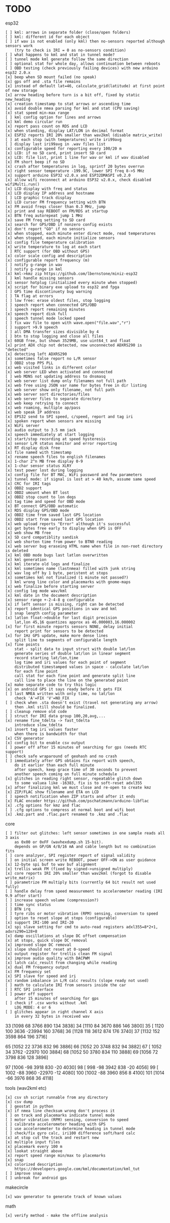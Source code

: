 # TODO

esp32

    [ ] kml: arrows in separate folder (close/open folders)
    [ ] kml: different id for each object
    [ ] if wav is not enabled (only kml) then no-sensors reported although sensors work
        (try to check is IRI = 0 as no-sensors condition)
    [ ] what happens to kml and stat in tunnel mode?
    [ ] tunnel mode kml generate follow the same direction
    [ ] optional stat for whole day, allows continuation between reboots
    [ ] OBD testing (check previously failing devices) with new arduino esp32 2.0.x
    [x] beep when SD mount failed (no speak)
    [x] gps off and .sta file remains
    [x] instead of default lat=46, calculate_grid(latitude) at first point of new storage
    [x] arrow heading before turn is a bit off, fixed by static new_heading
    [x] creation timestamp to stat arrows or ascending time
    [x] avoid double nmea parsing for kml and stat (CPU saving)
    [x] stat speed min-max range
    [ ] kml config option for lines and arrows
    [x] kml demo circular run
    [x] report pass count on RDS and LCD
    [x] when standing, display LAT/LON in decimal format
    [x] ESP32 reports IRI 20% smaller than wav2kml (disable matrix_write)
    [ ] at each stop (with temperatures) write iri99avg
    [ ] display last iri99avg in .wav files list
    [x] configurable speed for reporting every 100/20 m
    [x] LCD: if no SD card, print insert SD card
    [x] LCD: file list, print 1 line for wav or kml if wav disabled
    [x] FM short beep if no SD
    [x] crash after temperatures in log, sprintf 20 bytes overrun
    [x] right sensor temperature -199.9C, lower SPI freq 8->5 MHz
    [x] support arduino ESP32 v2.0.x and ESP32DMASPI v0.2.0
    [x] allow wifi reconnect at arduino ESP32 v2.0.x, check disabled wifiMulti.run()
    [x] LCD display with freq and status
    [x] LCD display IP address and hostname
    [ ] LCD graphic track display
    [x] LCD cursor FM frequency setting with BTN
    [x] FM avoid freqs closer than 0.3 MHz, jump
    [x] print and say REBOOT on FM/RDS at startup
    [x] BTN freq autorepeat jump 1 MHz
    [x] save FM freq setting to SD card
    [x] search for GPS/OBD if nonzero config exists
    [x] don't report "GO" if no sensors
    [x] when stopped, each minute enter direct mode, read temperatures
    [x] when stopped, each minute initialize sensors
    [x] config file temperature calibration
    [x] write temperature to log at each start
    [ ] RTC support (for OBD without GPS)
    [x] color scale config and description
    [x] configurable report frequency (m)
    [ ] notify g-range in wav
    [ ] notify g-range in kml
    [x] kml->kmz zip https://github.com/lbernstone/miniz-esp32
    [ ] kml handle missing sensors
    [x] sensor hotplug (initialized every minute when stopped)
    [x] script for binary exe upload to esp32 and fpga
    [ ] GPS time discontinuety bug warning
    [ ] TA flag at errors
    [ ] low free: erase oldest files, stop logging
    [ ] speech report when connected GPS/OBD
    [ ] speech report remaining minutes
    [x] speech report disk full
    [ ] speech tunnel mode locked speed
    [ ] fix wav file to open with wave.open("file.wav","r")
    [ ] support >9.9 speech
    [ ] all DMA transfer sizes divisible by 4
    [ ] btn to stop logging and close all files
    [x] 60GB free, but shown 3529MB, use uint64_t and float
    [x] print ADX chip not detected, now unconnected ADXRS290 is "detected"
    [x] detecting left ADXRS290
    [x] sometimes false report no L/R sensor
    [ ] OBD2 stop PPS PLL
    [x] web visited links in different color
    [x] web server LED when activated and connected
    [ ] web MDNS not updating address to dnsmasq
    [x] web server list dump only filenames not full path
    [x] web free using JSON var name for bytes free in dir listing
    [x] web server show only filename, not full path
    [x] web server sort directories/files
    [x] web server files to separate directory
    [x] web keep retrying to connect
    [x] web roaming, multiple ap/pass
    [x] web speak IP address
    [x] EPS32 send to SPI speed, c/speed, report and tag iri
    [x] spoken report when sensors are missing
    [x] WiFi server
    [x] audio output to 3.5 mm jack
    [x] speech immediately at start logging
    [x] start/stop recording at speed hysteresis
    [x] sensor L/R status monitor and error reporting
    [x] RT display disk free
    [x] file named with timestamp
    [x] rename speech files to english filenames
    [x] 1-char 2^n MB free display 0-9
    [x] 1-char sensor status XLRY
    [x] test power lost during logging
    [x] config file for BT MAC, WiFi password and few parameters
    [x] tunnel mode: if signal is lost at > 40 km/h, assume same speed
    [x] CRC for IRI tags
    [x] OBD2 support
    [x] OBD2 umount when BT lost
    [x] OBD2 stop count to lon degs
    [x] tag time and speed for OBD mode
    [x] BT connect GPS/OBD automatic
    [x] RDS display GPS/OBD mode
    [x] OBD2 time from saved last GPS location
    [x] OBD2 start from saved last GPS location
    [x] web upload reports "Error" although it's successful
    [x] get bytes free early to display when GPS is OFF
    [x] web show MB free
    [x] SD card compatiblity sandisk
    [x] web shorten time from power to BTN0 reading
    [x] web server bug eraseing HTML name when file in non-root directory is deleted
    [x] kml OBD mode bugs last latlon overwritten
    [x] kml generation
    [x] kml iterate old logs and finalize
    [x] kml sometimes name (lastnmea) filled with junk string
    [x] wav log off by 1 byte, peristent at stops
    [x] sometimes kml not finalized (1 minute not passed?)
    [ ] kml wrong line color and placemarks with gnome-maps
    [x] web finalize before starting server
    [x] config log mode wav/kml
    [x] kml date in the document description
    [x] sensor range +-2-4-8 g configurable
    [x] if left sensor is missing, right can be detected
    [x] report identical GPS positions in wav and kml
    [ ] snap length config parameter
    [x] latlon float->double for last digit precision
        lat,lon 45,16 quantizes approx as 46.000003,16.000002
    [x] for first minute reports sensors NONE, delay initial
        report print for sensors to be detected
    [x] for 1Hz GPS update, make more dense lines
        split line to segments of configurable length
    [x] fine points
        stat - split data to input struct with double lat/lon
        generate series of double lat/lon in linear segment
        record starting lat/lon,time
        log time and iri values for each point of segment
        distributed timestamped values in space - calculate lat/lon
        for each fine point
        call stat for each fine point and generate split line
        call line to place the line on the generated point
    [x] make separate code to try this logic
    [x] on android GPS it says ready before it gets FIX
    [ ] last NMEA written with only time, no lat/lon
        check 'A'=FIX 'V'=NO_FIX
    [ ] check when .sta doesn't exist (travel not generating any arrow)
        then .kml still should be finalized.
    [ ] cleanup remove old code
    [ ] struct for IRI data group 100,20,avg,...
    [x] rename fine_tdelta -> fast_tdelta
        introduce slow_tdelta
    [x] insert tag iri values faster
        when there is bandwidth for that
    [x] CSV generator
    [x] config bit to enable csv output
    [ ] power off after 15 minutes of searching for gps (needs RTC support)
    [ ] check safe wraparound of geohash and no crash
    [ ] immediately after GPS obtains fix report with speech,
        do it earlier than each full minute
        after speech, keep grace time of 30 seconds to prevent
        another speech coming on full minute schedule
    [x] glitches in reading right sensor, repeatable glitch down
        to some valuea like -16383, fix is to soft-reset adxl355
    [x] after finalizing kml we must close and re-open to create kmz
    [x] ZIP/FLAC show filename and ETA on LCD
    [ ] speech notification when ZIP starts and after it ends
    [x] FLAC encoder https://github.com/pschatzmann/arduino-libflac
    [x] .cfg options for kmz and flac
    [ ] .cfg options to compress at normal boot and wifi boot 
    [x] .kmz.part and .flac.part renamed to .kmz and .flac

core

    [ ] filter out glitches: left sensor sometimes in one sample reads all 3 axis
        as 0x00 or 0xFF (wavhexdump.sh 15-bit).
        depends on GP/GN 4/8/16 mA and cable length but no combination fits
    [ ] core analzyer, SPI register report of signal validity
    [ ] on initial screen write REBOOT, power OFF->ON as user guidance
    [x] 12-byte spi buf to wav buf alignment
    [x] trellis weak FM (fixed by signed->unsigned multiply)
    [x] core reports IRI 20% smaller than wav2kml (forgot to disable write_matrix)
    [ ] parametrize FM multiply bits (currently 64 bit result not used fully)
    [ ] handle delay from speed measurement to accelerometer reading (IRI 9.9 after start)
    [ ] increase speech volume (compression?)
    [ ] time sync status
    [ ] BTN irq
    [ ] tyre ribs or motor vibration (RPM) sensing, conversion to speed
    [ ] option to reset slope at stops (configurable)
    [x] support IRI-100 and IRI-20
    [x] spi slave setting for cmd to auto-read registers adxl355=8*2+1, adxrs290=128+8
    [x] damp oscillations at slope DC offset compensation
    [x] at stops, quick slope DC removal
    [x] improved slope DC removal
    [x] slope should not reset at 0-speed
    [x] output register for trellis clean FM signal
    [x] improve audio quality with DACPWM
    [x] latch calc_result from changing while reading
    [x] dual FM frequency output
    [x] FM frequency set
    [x] SPI slave for speed and iri
    [x] random inbalance in L/R calc results (slope ready not used)
    [ ] math to calculate IRI from sensors inside the car
    [ ] RTC SPI interface
    [ ] power off support
        after 15 minutes of searching for gps
    [ ] check if .csv works without .kml
        LOG_MODE: 4 or 6
    [ ] glitches appear in right channel X axis
        in every 32 bytes in received wav
33 [1098   68 3766  890  134 3838]
34 [1110   84 3670  886  146 3800]
35 [  1120    100   3636 -23994    160   3768]
36 [1128  118 3612  874  176 3740]
37 [1132  152 3598  864  196 3716]

65 [1052   22 3736  832   96 3886]
66 [1052   20 3748  832   94 3882]
67 [  1052     34   3762 -22970    100   3884]
68 [1052   50 3780  834  110 3888]
69 [1056   72 3798  836  128 3896]

97 [1006  -98 3918  830  -20 4030]
98 [ 998  -98 3942  838  -20 4056]
99 [  1002    -88   3960 -22970    -12   4080]
100 [1002  -88 3960  856    8 4100]
101 [1014  -66 3976  868   36 4118]


tools (wav2kml etc)

    [x] csv sh script runnable from any directory
    [x] csv dump
    [ ] geostat in python
    [x] if nmea line checksum wrong don't process it
    [ ] on track and placemarks indicate tunnel mode
    [ ] motor vibration (RPM) sensing, conversion to speed
    [ ] calibrate accelerometer heading with GPS
    [ ] use accelerometer to determine heading in tunnel mode
    [ ] check/fix gyro calc, iri100 difference soft/hard calc
    [x] at stop cut the track and restart new
    [x] multiple input files
    [x] placemark every 100 m
    [x] lookat straight above
    [x] report speed range min/max to placemarks
    [x] snap
    [x] colorized description
        https://developers.google.com/kml/documentation/kml_tut
    [ ] improve snap
    [ ] unbreak for android gps

makecircle

    [x] wav generator to generate track of known values

math

    [x] verify method - make the offline analysis

